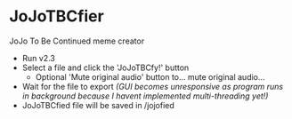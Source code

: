 # JoJoTBCfier
JoJo To Be Continued meme creator

* Run v2.3
* Select a file and click the 'JoJoTBCfy!' button
  * Optional 'Mute original audio' button to... mute original audio...
* Wait for the file to export _(GUI becomes unresponsive as program runs in background because I havent implemented multi-threading yet!)_
* JoJoTBCfied file will be saved in /jojofied
